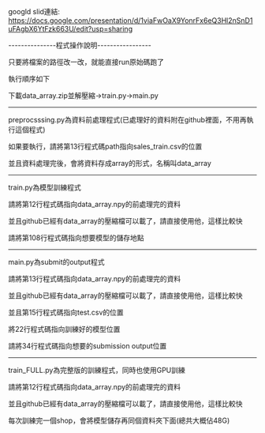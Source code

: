 googld slid連結:
https://docs.google.com/presentation/d/1viaFwOaX9YonrFx6eQ3Hl2nSnD1uFAgbX6YtFzk663U/edit?usp=sharing

---------------程式操作說明-----------------

只要將檔案的路徑改一改，就能直接run原始碼跑了

執行順序如下


下載data_array.zip並解壓縮->train.py->main.py

-------------------------------------------
preprocsssing.py為資料前處理程式(已處理好的資料附在github裡面，不用再執行這個程式)

如果要執行，請將第13行程式碼path指向sales_train.csv的位置

並且資料處理完後，會將資料存成array的形式，名稱叫data_array

--------------------------------------------

train.py為模型訓練程式

請將第12行程式碼指向data_array.npy的前處理完的資料

並且github已經有data_array的壓縮檔可以載了，請直接使用他，這樣比較快

請將第108行程式碼指向想要模型的儲存地點


-------------------------------------------

main.py為submit的output程式

請將第13行程式碼指向data_array.npy的前處理完的資料

並且github已經有data_array的壓縮檔可以載了，請直接使用他，這樣比較快

並且第15行程式碼指向test.csv的位置

將22行程式碼指向訓練好的模型位置

請將34行程式碼指向想要的submission output位置

-------------------------------------------

train_FULL.py為完整版的訓練程式，同時也使用GPU訓練


請將第12行程式碼指向data_array.npy的前處理完的資料

並且github已經有data_array的壓縮檔可以載了，請直接使用他，這樣比較快

每次訓練完一個shop，會將模型儲存再同個資料夾下面(總共大概佔48G)
